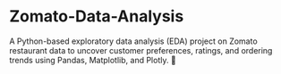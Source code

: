 # Zomato-Data-Analysis
A Python-based exploratory data analysis (EDA) project on Zomato restaurant data to uncover customer preferences, ratings, and ordering trends using Pandas, Matplotlib, and Plotly. 🚀
